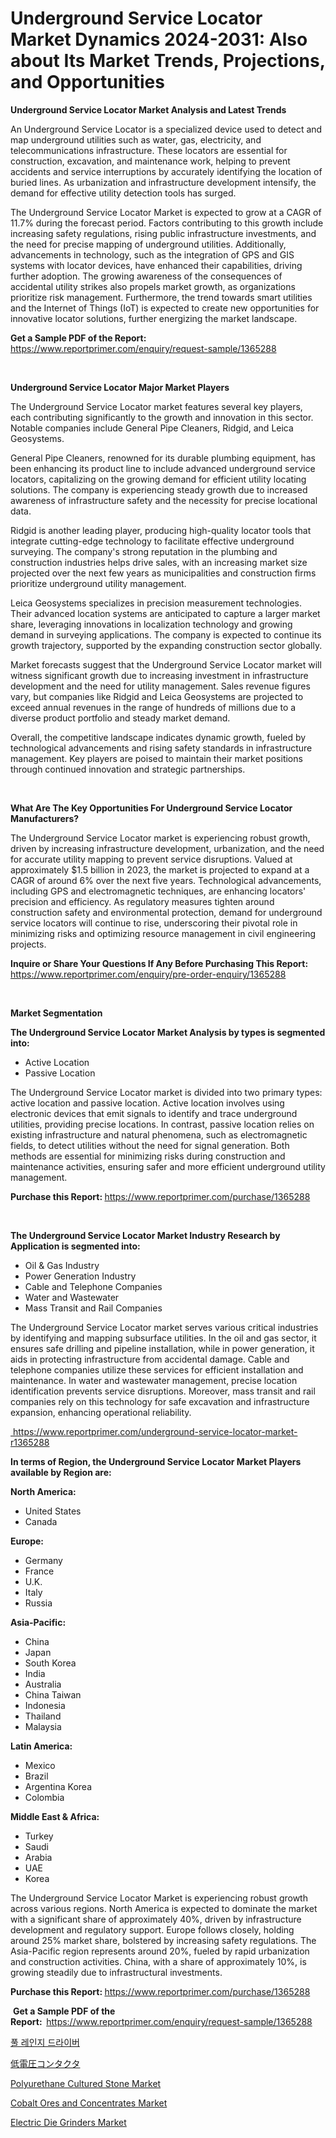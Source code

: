 <p><h1>Underground Service Locator Market Dynamics 2024-2031: Also about Its Market Trends, Projections, and Opportunities</h1></p><p><strong>Underground Service Locator Market Analysis and Latest Trends</strong></p>
<p><p>An Underground Service Locator is a specialized device used to detect and map underground utilities such as water, gas, electricity, and telecommunications infrastructure. These locators are essential for construction, excavation, and maintenance work, helping to prevent accidents and service interruptions by accurately identifying the location of buried lines. As urbanization and infrastructure development intensify, the demand for effective utility detection tools has surged.</p><p>The Underground Service Locator Market is expected to grow at a CAGR of 11.7% during the forecast period. Factors contributing to this growth include increasing safety regulations, rising public infrastructure investments, and the need for precise mapping of underground utilities. Additionally, advancements in technology, such as the integration of GPS and GIS systems with locator devices, have enhanced their capabilities, driving further adoption. The growing awareness of the consequences of accidental utility strikes also propels market growth, as organizations prioritize risk management. Furthermore, the trend towards smart utilities and the Internet of Things (IoT) is expected to create new opportunities for innovative locator solutions, further energizing the market landscape.</p></p>
<p><strong>Get a Sample PDF of the Report:&nbsp;</strong> <a href="https://www.reportprimer.com/enquiry/request-sample/1365288">https://www.reportprimer.com/enquiry/request-sample/1365288</a></p>
<p>&nbsp;</p>
<p><strong>Underground Service Locator Major Market Players</strong></p>
<p><p>The Underground Service Locator market features several key players, each contributing significantly to the growth and innovation in this sector. Notable companies include General Pipe Cleaners, Ridgid, and Leica Geosystems.</p><p>General Pipe Cleaners, renowned for its durable plumbing equipment, has been enhancing its product line to include advanced underground service locators, capitalizing on the growing demand for efficient utility locating solutions. The company is experiencing steady growth due to increased awareness of infrastructure safety and the necessity for precise locational data.</p><p>Ridgid is another leading player, producing high-quality locator tools that integrate cutting-edge technology to facilitate effective underground surveying. The company's strong reputation in the plumbing and construction industries helps drive sales, with an increasing market size projected over the next few years as municipalities and construction firms prioritize underground utility management.</p><p>Leica Geosystems specializes in precision measurement technologies. Their advanced location systems are anticipated to capture a larger market share, leveraging innovations in localization technology and growing demand in surveying applications. The company is expected to continue its growth trajectory, supported by the expanding construction sector globally.</p><p>Market forecasts suggest that the Underground Service Locator market will witness significant growth due to increasing investment in infrastructure development and the need for utility management. Sales revenue figures vary, but companies like Ridgid and Leica Geosystems are projected to exceed annual revenues in the range of hundreds of millions due to a diverse product portfolio and steady market demand.</p><p>Overall, the competitive landscape indicates dynamic growth, fueled by technological advancements and rising safety standards in infrastructure management. Key players are poised to maintain their market positions through continued innovation and strategic partnerships.</p></p>
<p>&nbsp;</p>
<p><strong>What Are The Key Opportunities For Underground Service Locator Manufacturers?</strong></p>
<p><p>The Underground Service Locator market is experiencing robust growth, driven by increasing infrastructure development, urbanization, and the need for accurate utility mapping to prevent service disruptions. Valued at approximately $1.5 billion in 2023, the market is projected to expand at a CAGR of around 6% over the next five years. Technological advancements, including GPS and electromagnetic techniques, are enhancing locators' precision and efficiency. As regulatory measures tighten around construction safety and environmental protection, demand for underground service locators will continue to rise, underscoring their pivotal role in minimizing risks and optimizing resource management in civil engineering projects.</p></p>
<p><strong>Inquire or Share Your Questions If Any Before Purchasing This Report:</strong> <a href="https://www.reportprimer.com/enquiry/pre-order-enquiry/1365288">https://www.reportprimer.com/enquiry/pre-order-enquiry/1365288</a></p>
<p>&nbsp;</p>
<p><strong>Market Segmentation</strong></p>
<p><strong>The Underground Service Locator Market Analysis by types is segmented into:</strong></p>
<p><ul><li>Active Location</li><li>Passive Location</li></ul></p>
<p><p>The Underground Service Locator market is divided into two primary types: active location and passive location. Active location involves using electronic devices that emit signals to identify and trace underground utilities, providing precise locations. In contrast, passive location relies on existing infrastructure and natural phenomena, such as electromagnetic fields, to detect utilities without the need for signal generation. Both methods are essential for minimizing risks during construction and maintenance activities, ensuring safer and more efficient underground utility management.</p></p>
<p><strong>Purchase this Report:&nbsp;</strong><a href="https://www.reportprimer.com/purchase/1365288">https://www.reportprimer.com/purchase/1365288</a></p>
<p>&nbsp;</p>
<p><strong>The Underground Service Locator Market Industry Research by Application is segmented into:</strong></p>
<p><ul><li>Oil & Gas Industry</li><li>Power Generation Industry</li><li>Cable and Telephone Companies</li><li>Water and Wastewater</li><li>Mass Transit and Rail Companies</li></ul></p>
<p><p>The Underground Service Locator market serves various critical industries by identifying and mapping subsurface utilities. In the oil and gas sector, it ensures safe drilling and pipeline installation, while in power generation, it aids in protecting infrastructure from accidental damage. Cable and telephone companies utilize these services for efficient installation and maintenance. In water and wastewater management, precise location identification prevents service disruptions. Moreover, mass transit and rail companies rely on this technology for safe excavation and infrastructure expansion, enhancing operational reliability.</p></p>
<p><a href="https://www.reportprimer.com/underground-service-locator-market-r1365288">&nbsp;https://www.reportprimer.com/underground-service-locator-market-r1365288</a></p>
<p><strong>In terms of Region, the Underground Service Locator Market Players available by Region are:</strong></p>
<p>
    <p> <strong> North America: </strong>
        <ul>
            <li>United States</li>
            <li>Canada</li>
        </ul>
        </p> 
    <p> <strong> Europe: </strong>
        <ul>
            <li>Germany</li>
            <li>France</li>
            <li>U.K.</li>
            <li>Italy</li>
            <li>Russia</li>
        </ul>
        </p> 
    <p> <strong> Asia-Pacific: </strong>
        <ul>
            <li>China</li>
            <li>Japan</li>
            <li>South Korea</li>
            <li>India</li>
            <li>Australia</li>
            <li>China Taiwan</li>
            <li>Indonesia</li>
            <li>Thailand</li>
            <li>Malaysia</li>
        </ul>
        </p> 
    <p> <strong> Latin America: </strong>
        <ul>
            <li>Mexico</li>
            <li>Brazil</li>
            <li>Argentina Korea</li>
            <li>Colombia</li>
        </ul>
        </p> 
    <p> <strong> Middle East & Africa: </strong>
        <ul>
            <li>Turkey</li>
            <li>Saudi</li>
            <li>Arabia</li>
            <li>UAE</li>
            <li>Korea</li>
        </ul>
    </p>
    </p>
<p><p>The Underground Service Locator Market is experiencing robust growth across various regions. North America is expected to dominate the market with a significant share of approximately 40%, driven by infrastructure development and regulatory support. Europe follows closely, holding around 25% market share, bolstered by increasing safety regulations. The Asia-Pacific region represents around 20%, fueled by rapid urbanization and construction activities. China, with a share of approximately 10%, is growing steadily due to infrastructural investments.</p></p>
<p><strong>Purchase this Report: </strong><a href="https://www.reportprimer.com/purchase/1365288">https://www.reportprimer.com/purchase/1365288</a></p>
<p>&nbsp;<strong>Get a Sample PDF of the Report:&nbsp;&nbsp;</strong><a href="https://www.reportprimer.com/enquiry/request-sample/1365288">https://www.reportprimer.com/enquiry/request-sample/1365288</a></p>
<p><strong></strong></p>
<p><p><a href="https://medium.com/@addiehirthe50/%EC%A0%84%EC%B2%B4-%EB%B2%94%EC%9C%84-%EB%93%9C%EB%9D%BC%EC%9D%B4%EB%B2%84-%EC%8B%9C%EC%9E%A5-%EA%B8%80%EB%A1%9C%EB%B2%8C-%EC%8B%9C%EC%9E%A5-%ED%86%B5%EC%B0%B0%EB%A0%A5-%EB%B0%8F-%EC%A7%80%EC%97%AD-%EB%B6%84%EC%84%9D-2024-2031-f987187604b4?postPublishedType=repub">풀 레인지 드라이버</a></p><p><a href="https://medium.com/@mattgoldner2023/%E3%82%B0%E3%83%AD%E3%83%BC%E3%83%90%E3%83%AB%E4%BD%8E%E9%9B%BB%E5%9C%A7%E6%8E%A5%E8%A7%A6%E5%99%A8%E5%B8%82%E5%A0%B4%E8%A6%8F%E6%A8%A1%E3%81%AF-%E6%A5%AD%E7%95%8C%E3%81%AE%E4%BA%88%E6%B8%AC%E3%81%AB%E3%82%88%E3%82%8B%E3%81%A82024%E5%B9%B4%E3%81%8B%E3%82%892031%E5%B9%B4%E3%81%AB%E3%81%8B%E3%81%91%E3%81%A6%E5%B9%B4%E5%B9%B3%E5%9D%87%E6%88%90%E9%95%B7%E7%8E%87-cagr-8-3-%E3%82%92%E7%B5%8C%E9%A8%93%E3%81%99%E3%82%8B%E8%A6%8B%E8%BE%BC%E3%81%BF%E3%81%A7%E3%81%99-1fede39626d6?postPublishedType=repub">低電圧コンタクタ</a></p><p><a href="https://issuu.com/reportprime-2/docs/polyurethane-cultured-stone-market-_0cbe421224fcd9">Polyurethane Cultured Stone Market</a></p><p><a href="https://github.com/globismark/Market-Research-Report-List-5/blob/main/cobalt-ores-and-concentrates-market.md">Cobalt Ores and Concentrates Market</a></p><p><a href="https://www.linkedin.com/pulse/what-factors-influence-electric-die-grinders-market-coming-gnftf?trackingId=UqKGBW16RXykhvwzbYB5gA%3D%3D">Electric Die Grinders Market</a></p></p>